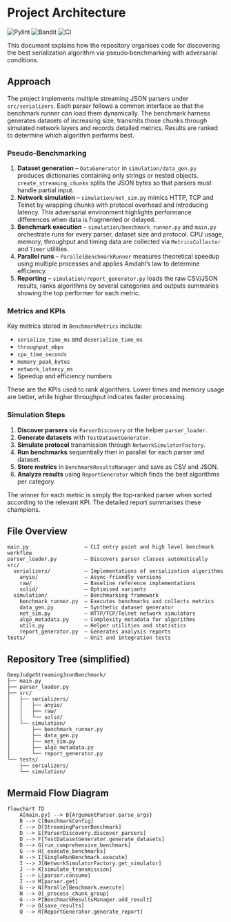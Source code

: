 # Project Architecture

![Pylint](https://github.com/USER/REPO/actions/workflows/pylint.yml/badge.svg)
![Bandit](https://github.com/USER/REPO/actions/workflows/bandit.yml/badge.svg)
![CI](https://github.com/USER/REPO/actions/workflows/ci.yml/badge.svg)

This document explains how the repository organises code for discovering the best serialization algorithm via pseudo‑benchmarking with adversarial conditions.

## Approach

The project implements multiple streaming JSON parsers under `src/serializers`. Each parser follows a common interface so that the benchmark runner can load them dynamically. The benchmark harness generates datasets of increasing size, transmits those chunks through simulated network layers and records detailed metrics. Results are ranked to determine which algorithm performs best.

### Pseudo‑Benchmarking

1. **Dataset generation** – `DataGenerator` in `simulation/data_gen.py` produces dictionaries containing only strings or nested objects. `create_streaming_chunks` splits the JSON bytes so that parsers must handle partial input.
2. **Network simulation** – `simulation/net_sim.py` mimics HTTP, TCP and Telnet by wrapping chunks with protocol overhead and introducing latency. This adversarial environment highlights performance differences when data is fragmented or delayed.
3. **Benchmark execution** – `simulation/benchmark_runner.py` and `main.py` orchestrate runs for every parser, dataset size and protocol. CPU usage, memory, throughput and timing data are collected via `MetricsCollector` and `Timer` utilities.
4. **Parallel runs** – `ParallelBenchmarkRunner` measures theoretical speedup using multiple processes and applies Amdahl’s law to determine efficiency.
5. **Reporting** – `simulation/report_generator.py` loads the raw CSV/JSON results, ranks algorithms by several categories and outputs summaries showing the top performer for each metric.

### Metrics and KPIs

Key metrics stored in `BenchmarkMetrics` include:

- `serialize_time_ms` and `deserialize_time_ms`
- `throughput_mbps`
- `cpu_time_seconds`
- `memory_peak_bytes`
- `network_latency_ms`
- Speedup and efficiency numbers

These are the KPIs used to rank algorithms. Lower times and memory usage are better, while higher throughput indicates faster processing.

### Simulation Steps

1. **Discover parsers** via `ParserDiscovery` or the helper `parser_loader`.
2. **Generate datasets** with `TestDatasetGenerator`.
3. **Simulate protocol** transmission through `NetworkSimulatorFactory`.
4. **Run benchmarks** sequentially then in parallel for each parser and dataset.
5. **Store metrics** in `BenchmarkResultsManager` and save as CSV and JSON.
6. **Analyze results** using `ReportGenerator` which finds the best algorithms per category.

The winner for each metric is simply the top‑ranked parser when sorted according to the relevant KPI. The detailed report summarises these champions.

## File Overview

```
main.py                  – CLI entry point and high level benchmark workflow
parser_loader.py         – Discovers parser classes automatically
src/
  serializers/           – Implementations of serialization algorithms
    anyio/               – Async‑friendly versions
    raw/                 – Baseline reference implementations
    solid/               – Optimised variants
  simulation/            – Benchmarking framework
    benchmark_runner.py  – Executes benchmarks and collects metrics
    data_gen.py          – Synthetic dataset generator
    net_sim.py           – HTTP/TCP/Telnet network simulators
    algo_metadata.py     – Complexity metadata for algorithms
    utils.py             – Helper utilities and statistics
    report_generator.py  – Generates analysis reports
tests/                   – Unit and integration tests
```

## Repository Tree (simplified)

```
DeepJudgeStreamingJsonBenchmark/
├── main.py
├── parser_loader.py
├── src/
│   ├── serializers/
│   │   ├── anyio/
│   │   ├── raw/
│   │   └── solid/
│   └── simulation/
│       ├── benchmark_runner.py
│       ├── data_gen.py
│       ├── net_sim.py
│       ├── algo_metadata.py
│       └── report_generator.py
└── tests/
    ├── serializers/
    └── simulation/
```

## Mermaid Flow Diagram

```mermaid
flowchart TD
    A[main.py] --> B{ArgumentParser.parse_args}
    B --> C[BenchmarkConfig]
    C --> D[StreamingParserBenchmark]
    D --> E[ParserDiscovery.discover_parsers]
    D --> F[TestDatasetGenerator.generate_datasets]
    D --> G[run_comprehensive_benchmark]
    G --> H[_execute_benchmarks]
    H --> I[SingleRunBenchmark.execute]
    I --> J[NetworkSimulatorFactory.get_simulator]
    J --> K[simulate_transmission]
    I --> L[parser.consume]
    I --> M[parser.get]
    G --> N[ParallelBenchmark.execute]
    N --> O[_process_chunk_group]
    G --> P[BenchmarkResultsManager.add_result]
    P --> Q[save_results]
    Q --> R[ReportGenerator.generate_report]
```

